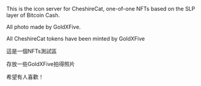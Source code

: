 


This is the icon server for CheshireCat, one-of-one NFTs based on the SLP layer of Bitcoin Cash.

All photo made by GoldXFive.

All CheshireCat tokens have been minted by GoldXFive

這是一個NFTs測試區

存放一些GoldXFive拍得照片

希望有人喜歡！
